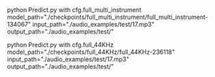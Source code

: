 python Predict.py with cfg.full_multi_instrument model_path="./checkpoints/full_multi_instrument/full_multi_instrument-134067" input_path="./audio_examples/test/17.mp3" output_path="./audio_examples/test/"

python Predict.py with cfg.full_44KHz model_path="./checkpoints/full_44KHz/full_44KHz-236118" input_path="./audio_examples/test/17.mp3" output_path="./audio_examples/test/"